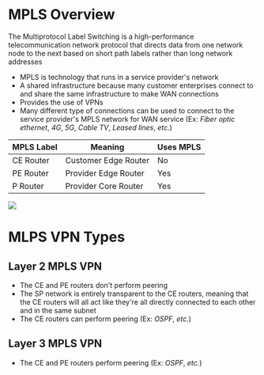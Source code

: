 # MPLS Overview

The Multiprotocol Label Switching is a high-performance telecommunication network protocol that directs data from one network node to the next based on short path labels rather than long network addresses

* MPLS is technology that runs in a service provider's network
* A shared infrastructure because many customer enterprises connect to and share the same infrastructure to make WAN connections
* Provides the use of VPNs
* Many different type of connections can be used to connect to the service provider's MPLS network for WAN service (Ex: *Fiber optic ethernet*, *4G*, *5G*, *Cable TV*, *Leased lines*, *etc.*)

| MPLS Label | Meaning | Uses MPLS |
| --- | --- | --- |
| CE Router | Customer Edge Router | No |
| PE Router | Provider Edge Router | Yes |
| P Router | Provider Core Router | Yes |

![](https://github.com/JonmarCorpuz/SecondBrain/blob/main/Assets/Whitespace.png)

# MLPS VPN Types

## Layer 2 MPLS VPN

* The CE and PE routers don't perform peering
* The SP network is entirely transparent to the CE routers, meaning that the CE routers will all act like they're all directly connected to each other and in the same subnet
* The CE routers can perform peering (Ex: *OSPF*, *etc.*)

## Layer 3 MPLS VPN

* The CE and PE routers perform peering (Ex: *OSPF*, *etc.*)
